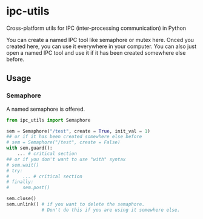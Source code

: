 # ipc-utils
Cross-platform utils for IPC (inter-processing communication) in Python

You can create a named IPC tool like semaphore or mutex here. Onced you created here, you can use it everywhere in your computer. You can also just open a named IPC tool and use it if it has been created somewhere else before.
## Usage
### Semaphore
A named semaphore is offered.
```python
from ipc_utils import Semaphore

sem = Semaphore("/test", create = True, init_val = 1)
## or if it has been created somewhere else before
# sem = Semaphore("/test", create = False)
with sem.guard():
    ... # critical section
## or if you don't want to use "with" syntax
# sem.wait()
# try:
#     ... # critical section
# finally:
#     sem.post()

sem.close()
sem.unlink() # if you want to delete the semaphore. 
             # Don't do this if you are using it somewhere else.
```